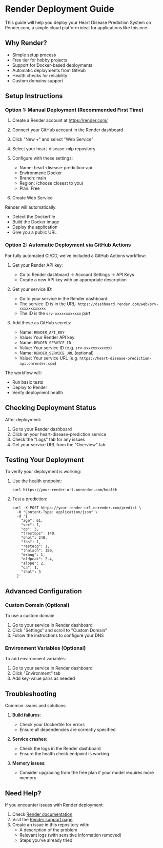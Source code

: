 # Render Deployment Guide

This guide will help you deploy your Heart Disease Prediction System on Render.com, a simple cloud platform ideal for applications like this one.

## Why Render?

- Simple setup process
- Free tier for hobby projects
- Support for Docker-based deployments
- Automatic deployments from GitHub
- Health checks for reliability
- Custom domains support

## Setup Instructions

### Option 1: Manual Deployment (Recommended First Time)

1. Create a Render account at https://render.com/
2. Connect your GitHub account in the Render dashboard
3. Click "New +" and select "Web Service"
4. Select your heart-disease-mlp repository
5. Configure with these settings:
   - Name: heart-disease-prediction-api
   - Environment: Docker
   - Branch: main
   - Region: (choose closest to you)
   - Plan: Free

6. Create Web Service

Render will automatically:
- Detect the Dockerfile
- Build the Docker image
- Deploy the application
- Give you a public URL

### Option 2: Automatic Deployment via GitHub Actions

For fully automated CI/CD, we've included a GitHub Actions workflow:

1. Get your Render API key:
   - Go to Render dashboard → Account Settings → API Keys
   - Create a new API key with an appropriate description

2. Get your service ID:
   - Go to your service in the Render dashboard
   - The service ID is in the URL: `https://dashboard.render.com/web/srv-xxxxxxxxxxxx`
   - The ID is the `srv-xxxxxxxxxxxx` part

3. Add these as GitHub secrets:
   - Name: `RENDER_API_KEY`
   - Value: Your Render API key
   - Name: `RENDER_SERVICE_ID`
   - Value: Your service ID (e.g. `srv-xxxxxxxxxxxx`)
   - Name: `RENDER_SERVICE_URL` (optional)
   - Value: Your service URL (e.g. `https://heart-disease-prediction-api.onrender.com`)

The workflow will:
- Run basic tests
- Deploy to Render
- Verify deployment health

## Checking Deployment Status

After deployment:
1. Go to your Render dashboard
2. Click on your heart-disease-prediction service
3. Check the "Logs" tab for any issues
4. Get your service URL from the "Overview" tab

## Testing Your Deployment

To verify your deployment is working:

1. Use the health endpoint:
   ```
   curl https://your-render-url.onrender.com/health
   ```

2. Test a prediction:
   ```
   curl -X POST https://your-render-url.onrender.com/predict \
     -H "Content-Type: application/json" \
     -d '{
       "age": 61,
       "sex": 1,
       "cp": 3,
       "trestbps": 140,
       "chol": 240,
       "fbs": 1,
       "restecg": 1,
       "thalach": 150,
       "exang": 1,
       "oldpeak": 2.4,
       "slope": 2,
       "ca": 1,
       "thal": 3
     }'
   ```

## Advanced Configuration

### Custom Domain (Optional)

To use a custom domain:
1. Go to your service in Render dashboard
2. Click "Settings" and scroll to "Custom Domain"
3. Follow the instructions to configure your DNS

### Environment Variables (Optional)

To add environment variables:
1. Go to your service in Render dashboard
2. Click "Environment" tab
3. Add key-value pairs as needed

## Troubleshooting

Common issues and solutions:

1. **Build failures**: 
   - Check your Dockerfile for errors
   - Ensure all dependencies are correctly specified

2. **Service crashes**:
   - Check the logs in the Render dashboard
   - Ensure the health check endpoint is working

3. **Memory issues**:
   - Consider upgrading from the free plan if your model requires more memory

## Need Help?

If you encounter issues with Render deployment:
1. Check [Render documentation](https://render.com/docs)
2. Visit the [Render support page](https://render.com/docs/support)
3. Create an issue in this repository with:
   - A description of the problem
   - Relevant logs (with sensitive information removed)
   - Steps you've already tried